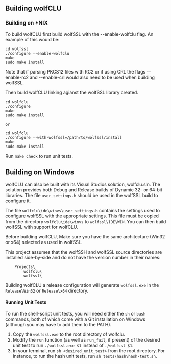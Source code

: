 ## Building wolfCLU

### Building on *NIX
To build wolfCLU first build wolfSSL with the --enable-wolfclu flag. An example of this would be:

```
cd wolfssl
./configure --enable-wolfclu
make
sudo make install
```
    

Note that if parsing PKCS12 files with RC2 or if using CRL the flags --enable-rc2 and --enable-crl would also need to be used when building wolfSSL.


Then build wolfCLU linking agianst the wolfSSL library created.

```
cd wolfclu
./configure
make
sudo make install

or

cd wolfclu
./configure --with-wolfssl=/path/to/wolfssl/install
make
sudo make install
```

Run `make check` to run unit tests.

## Building on Windows

wolfCLU can also be built with its Visual Studios solution, wolfclu.sln. The solution provides both Debug and Release builds of Dynamic 32- or 64-bit libraries. The file `user_settings.h` should be used in the wolfSSL build to configure it.

The file `wolfclu\ide\winvs\user_settings.h` contains the settings used to configure wolfSSL with the appropriate settings. This file must be copied from the directory `wolfclu\ide\winvs` to `wolfssl\IDE\WIN`. You can then build wolfSSL with support for wolfCLU. 

Before building wolfCLU, Make sure you have the same architecture (Win32 or x64) selected as used in wolfSSL.

This project assumes that the wolfSSH and wolfSSL source directories
are installed side-by-side and do not have the version number in their
names:
```
    Projects\
        wolfclu\
        wolfssl\
```

Building wolfCLU a release configuration will generate `wolfssl.exe` in the 
`Release\Win32` or `Release\x64` directory. 

#### Running Unit Tests

To run the shell-script unit tests, you will need either the `sh` or `bash`
commands, both of which come with a Git installation on Windows (although you
may have to add them to the PATH). 

1. Copy the `wolfssl.exe` to the root directory of wolfclu.
2. Modify the `run` function (as well as `run_fail`, if present) of the desired 
unit test to run `./wolfssl.exe $1` instead of `./wolfssl $1`.
3. In your terminal, run `sh <desired_unit_test>` from the root directory. For 
instance, to run the hash unit tests, run `sh tests\hash\hash-test.sh`.
